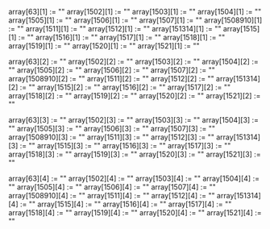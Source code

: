 array[63][1] := "" 
array[1502][1] := "" 
array[1503][1] := "" 
array[1504][1] := "" 
array[1505][1] := "" 
array[1506][1] := "" 
array[1507][1] := "" 
array[1508910][1] := "" 
array[1511][1] := "" 
array[1512][1] := "" 
array[151314][1] := "" 
array[1515][1] := "" 
array[1516][1] := "" 
array[1517][1] := "" 
array[1518][1] := "" 
array[1519][1] := "" 
array[1520][1] := "" 
array[1521][1] := "" 

array[63][2] := "" 
array[1502][2] := "" 
array[1503][2] := "" 
array[1504][2] := "" 
array[1505][2] := "" 
array[1506][2] := "" 
array[1507][2] := "" 
array[1508910][2] := "" 
array[1511][2] := "" 
array[1512][2] := "" 
array[151314][2] := "" 
array[1515][2] := "" 
array[1516][2] := "" 
array[1517][2] := "" 
array[1518][2] := "" 
array[1519][2] := "" 
array[1520][2] := "" 
array[1521][2] := "" 

array[63][3] := "" 
array[1502][3] := "" 
array[1503][3] := "" 
array[1504][3] := "" 
array[1505][3] := "" 
array[1506][3] := "" 
array[1507][3] := "" 
array[1508910][3] := "" 
array[1511][3] := "" 
array[1512][3] := "" 
array[151314][3] := "" 
array[1515][3] := "" 
array[1516][3] := "" 
array[1517][3] := "" 
array[1518][3] := "" 
array[1519][3] := "" 
array[1520][3] := "" 
array[1521][3] := "" 

array[63][4] := "" 
array[1502][4] := "" 
array[1503][4] := "" 
array[1504][4] := "" 
array[1505][4] := "" 
array[1506][4] := "" 
array[1507][4] := "" 
array[1508910][4] := "" 
array[1511][4] := "" 
array[1512][4] := "" 
array[151314][4] := "" 
array[1515][4] := "" 
array[1516][4] := "" 
array[1517][4] := "" 
array[1518][4] := "" 
array[1519][4] := "" 
array[1520][4] := "" 
array[1521][4] := "" 
